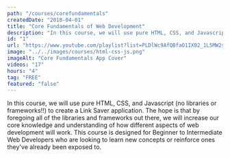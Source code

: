 ```yaml
---
path: "/courses/corefundamentals"
createdDate: "2018-04-01"
title: "Core Fundamentals of Web Development"
description: "In this course, we will use pure HTML, CSS, and Javascript (no libraries or frameworks!!) to create a Link Saver application. This course is designed for Beginner to Intermediate Web Developers who are looking to learn new concepts or reinforce ones they've already been exposed to."
id: "1"
url: "https://www.youtube.com/playlist?list=PLDlWc9AfQBfaO1IX02_1L5MW2s9RyIgQ7"
image: "../../images/courses/html-css-js.png"
imageAlt: "Core Fundamentals App Cover"
videos: "17"
hours: "4"
tag: "FREE"
featured: "false"
---
```


In this course, we will use pure HTML, CSS, and Javascript (no libraries or frameworks!!) to create a Link Saver application. The hope is that by foregoing all of the libraries and frameworks out there, we will increase our core knowledge and understanding of how different aspects of web development will work. This course is designed for Beginner to Intermediate Web Developers who are looking to learn new concepts or reinforce ones they've already been exposed to.

